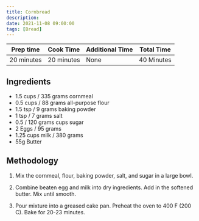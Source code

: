 ```yaml
---
title: Cornbread
description:
date: 2021-11-08 09:00:00
tags: [Bread]
---
```


| Prep time     | Cook Time     | Additional Time   | Total Time    |
|---------------|---------------|-------------------|---------------|
| 20 minutes    | 20 minutes    | None              | 40 Minutes    |

## Ingredients

- 1.5 cups / 335 grams cornmeal
- 0.5 cups / 88 grams all-purpose flour
- 1.5 tsp / 9 grams baking powder
- 1 tsp / 7 grams salt
- 0.5 / 120 grams cups sugar
- 2 Eggs / 95 grams
- 1.25 cups milk / 380 grams
- 55g Butter

## Methodology


1. Mix the cornmeal, flour, baking powder, salt, and sugar in a large bowl.

2. Combine beaten egg and milk into dry ingredients. Add in the softened butter. Mix until smooth.

3. Pour mixture into a greased cake pan. Preheat the oven to 400 F (200 C). Bake for 20-23 minutes.